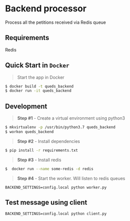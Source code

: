 # Backend processor
Process all the petitions received via Redis queue

## Requirements
Redis

## Quick Start in `Docker`
> Start the app in Docker

```bash
$ docker build -t queds_backend
$ docker run -it queds_backend
```

## Development

> **Step #1** - Create a virtual environment using python3
```bash
$ mkvirtualenv -p /usr/bin/python3.7 queds_backend
$ workon queds_backend
```

> **Step #2** - Install dependencies
```bash
$ pip install -r requirements.txt
```

> **Step #3** - Install redis
```bash
$  docker run --name some-redis -d redis
```

> **Step #4** - Start the worker. Will listen to redis queues
```
BACKEND_SETTINGS=config.local python worker.py
```

## Test message using client

```
BACKEND_SETTINGS=config.local python client.py
```
